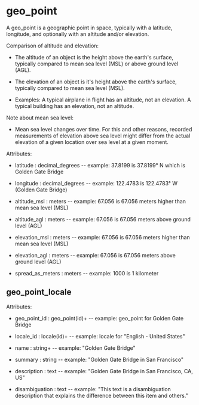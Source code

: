 # geo_point

A geo_point is a geographic point in space, typically with a latitude, longitude, and optionally with an altitude and/or elevation.

Comparison of altitude and elevation:

  * The altitude of an object is the height above the earth's surface, typically compared to mean sea level (MSL) or above ground level (AGL).

  * The elevation of an object is it's height above the earth's surface, typically compared to mean sea level (MSL).

  * Examples: A typical airplane in flight has an altitude, not an elevation. A typical building has an elevation, not an altitude.

Note about mean sea level:

  * Mean sea level changes over time. For this and other reasons, recorded measurements of elevation above sea level might differ from the actual elevation of a given location over sea level at a given moment.

Attributes:

* latitude : decimal_degrees -- example: 37.8199 is 37.8199° N which is Golden Gate Bridge

* longitude : decimal_degrees -- example: 122.4783 is 122.4783° W (Golden Gate Bridge)

* altitude_msl : meters -- example: 67.056 is 67.056 meters higher than mean sea level (MSL)

* altitude_agl : meters -- example: 67.056 is 67.056 meters above ground level (AGL)

* elevation_msl : meters -- example: 67.056 is 67.056 meters higher than mean sea level (MSL)

* elevation_agl : meters -- example: 67.056 is 67.056 meters above ground level (AGL)

* spread_as_meters : meters -- example: 1000 is 1 kilometer


## geo_point_locale

Attributes:

* geo_point_id : geo_point(id)+ -- example: geo_point for Golden Gate Bridge 

* locale_id : locale(id)+ -- example: locale for "English - United States"

* name : string+ -- example: "Golden Gate Bridge"

* summary : string -- example: "Golden Gate Bridge in San Francisco"

* description : text -- example: "Golden Gate Bridge in San Francisco, CA, US"

* disambiguation : text -- example: "This text is a disambiguation description that explains the difference between this item and others."
